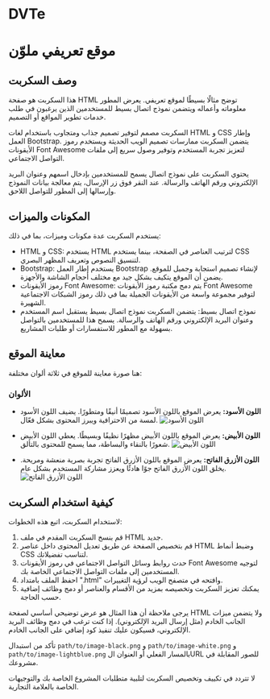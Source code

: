# DVTe

# موقع تعريفي ملوّن

## وصف السكربت

هذا السكربت هو صفحة HTML توضح مثالًا بسيطًا لموقع تعريفي. يعرض المطور معلوماته وأعماله ويتضمن نموذج اتصال بسيط للمستخدمين الذين يرغبون في طلب خدمات تطوير المواقع أو التصميم.

السكربت مصمم لتوفير تصميم جذاب ومتجاوب باستخدام لغات HTML و CSS وإطار العمل Bootstrap. يتضمن السكربت ممارسات تصميم الويب الحديثة ويستخدم رموز الأيقونات Font Awesome لتعزيز تجربة المستخدم وتوفير وصول سريع إلى ملفات التواصل الاجتماعي.

يحتوي السكربت على نموذج اتصال يسمح للمستخدمين بإدخال اسمهم وعنوان البريد الإلكتروني ورقم الهاتف والرسالة. عند النقر فوق زر الإرسال، يتم معالجة بيانات النموذج وإرسالها إلى المطور للتواصل اللاحق.

## المكونات والميزات

يستخدم السكربت عدة مكونات وميزات، بما في ذلك:

- HTML و CSS: يستخدم HTML لترتيب العناصر في الصفحة، بينما يستخدم CSS لتنسيق النصوص وتعريف المظهر البصري.
- Bootstrap: يستخدم إطار العمل Bootstrap لإنشاء تصميم استجابة وجميل للموقع. يضمن أن الموقع يتكيف بشكل جيد مع مختلف أحجام الشاشة والأجهزة.
- رموز الأيقونات Font Awesome: يتم دمج مكتبة رموز الأيقونات Font Awesome لتوفير مجموعة واسعة من الأيقونات الجميلة بما في ذلك رموز الشبكات الاجتماعية الشهيرة.
- نموذج اتصال بسيط: يتضمن السكربت نموذج اتصال بسيط يستقبل اسم المستخدم وعنوان البريد الإلكتروني ورقم الهاتف والرسالة. يسمح هذا للمستخدمين بالتواصل بسهولة مع المطور للاستفسارات أو طلبات المشاريع.

## معاينة الموقع

هنا صورة معاينة للموقع في ثلاثة ألوان مختلفة:

### الألوان

- **اللون الأسود:** يعرض الموقع باللون الأسود تصميمًا أنيقًا ومتطورًا. يضيف اللون الأسود لمسة من الاحترافية ويبرز المحتوى بشكل فعّال.
![اللون الأسود](img/IMG_3253.jpeg)

- **اللون الأبيض:** يعرض الموقع باللون الأبيض مظهرًا نظيفًا وبسيطًا. يعطي اللون الأبيض شعورًا بالنقاء والبساطة، مما يسمح للمحتوى بالتألق.
![اللون الأبيض](img/IMG_3252.jpeg)

- **اللون الأزرق الفاتح:** يعرض الموقع باللون الأزرق الفاتح تجربة بصرية منعشة ومريحة. يخلق اللون الأزرق الفاتح جوًا هادئًا ويعزز مشاركة المستخدم بشكل عام.
![اللون الأزرق الفاتح](img/IMG_3254.jpeg)

## كيفية استخدام السكربت

لاستخدام السكربت، اتبع هذه الخطوات:

1. قم بنسخ السكربت المقدم في ملف HTML جديد.
2. قم بتخصيص الصفحة عن طريق تعديل المحتوى داخل عناصر HTML وضبط أنماط CSS لتناسب تفضيلاتك.
3. حدث روابط وسائل التواصل الاجتماعي في رموز الأيقونات Font Awesome لتوجيه المستخدمين إلى ملفات التواصل الاجتماعي الخاصة بك.
4. احفظ الملف بامتداد ".html" وافتحه في متصفح الويب لرؤية التغييرات.
5. يمكنك تعزيز السكربت وتخصيصه بمزيد من الأقسام والعناصر أو دمج وظائف إضافية حسب الحاجة.

يرجى ملاحظة أن هذا المثال هو عرض توضيحي أساسي لصفحة HTML ولا يتضمن ميزات الجانب الخادم (مثل إرسال البريد الإلكتروني). إذا كنت ترغب في دمج وظائف البريد الإلكتروني، فسيكون عليك تنفيذ كود إضافي على الجانب الخادم.

تأكد من استبدال `path/to/image-black.png` و `path/to/image-white.png` و `path/to/image-lightblue.png` بالمسار الفعلي أو العنوان الURL للصور المقابلة في مشروعك.

لا تتردد في تكييف وتخصيص السكربت لتلبية متطلبات المشروع الخاصة بك والتوجيهات الخاصة بالعلامة التجارية.
